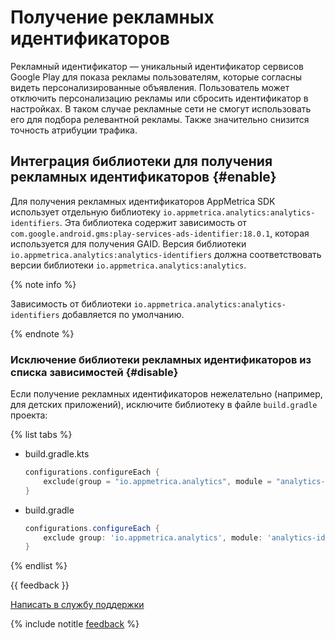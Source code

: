 # Получение рекламных идентификаторов

Рекламный идентификатор — уникальный идентификатор сервисов Google Play для показа рекламы пользователям, которые согласны видеть персонализированные объявления. Пользователь может отключить персонализацию рекламы или сбросить идентификатор в настройках. В таком случае рекламные сети не смогут использовать его для подбора релевантной рекламы. Также значительно снизится точность атрибуции трафика.

## Интеграция библиотеки для получения рекламных идентификаторов {#enable}

Для получения рекламных идентификаторов AppMetrica SDK использует отдельную библиотеку `io.appmetrica.analytics:analytics-identifiers`. Эта библиотека содержит зависимость от `com.google.android.gms:play-services-ads-identifier:18.0.1`, которая используется для получения GAID. Версия библиотеки `io.appmetrica.analytics:analytics-identifiers` должна соответствовать версии библиотеки `io.appmetrica.analytics:analytics`.

{% note info %}

Зависимость от библиотеки `io.appmetrica.analytics:analytics-identifiers` добавляется по умолчанию.

{% endnote %}

### Исключение библиотеки рекламных идентификаторов из списка зависимостей {#disable}

Если получение рекламных идентификаторов нежелательно (например, для детских приложений), исключите библиотеку в файле `build.gradle` проекта:

{% list tabs %}

- build.gradle.kts

  ```kotlin translate=no
  configurations.configureEach {
      exclude(group = "io.appmetrica.analytics", module = "analytics-identifiers")
  }
  ```

- build.gradle

  ```groovy translate=no
  configurations.configureEach {
      exclude group: 'io.appmetrica.analytics', module: 'analytics-identifiers'
  }
  ```

{% endlist %}

{{ feedback }}

<a href="../../troubleshooting/feedback-new.html">
  <span class="button">Написать в службу поддержки</span>
</a>

{% include notitle [feedback](../../_includes/feedback-button.md) %}
